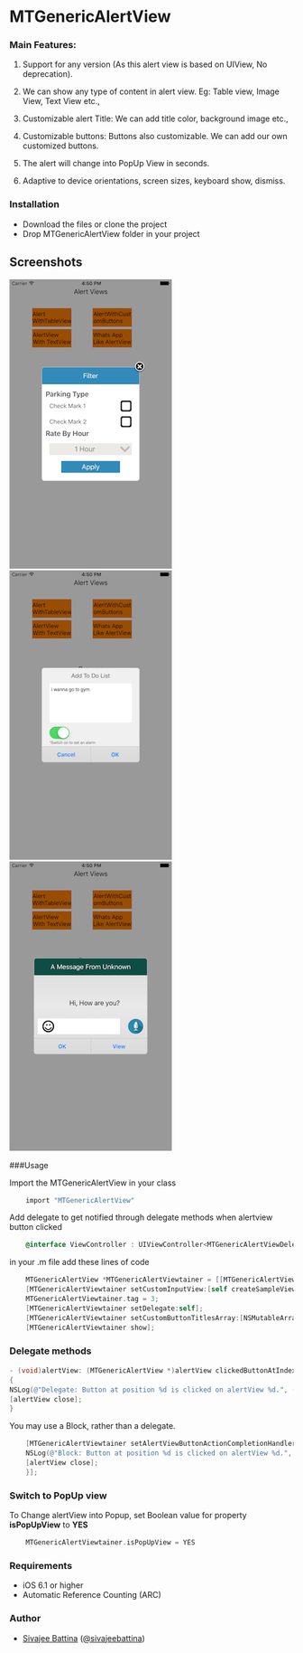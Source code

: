 # MTGenericAlertView

### Main Features:

1. Support for any version (As this alert view is based on UIView, No deprecation).

2. We can show any type of content in alert view. Eg: Table view, Image View, Text View etc.,

3. Customizable alert Title: We can add title color, background image etc.,

4. Customizable buttons: Buttons also customizable. We can add our own customized buttons.

5. The alert will change into PopUp View in seconds. 

6. Adaptive to device orientations, screen sizes, keyboard show, dismiss.

### Installation
- Download the files or clone the project
- Drop MTGenericAlertView folder in your project

## Screenshots

![CustomAlertView](./Screens/Example1.png "Example View")
![CustomAlertView](./Screens/Example2.png "Example View")
![CustomAlertView](./Screens/Example3.png "Example View")

###Usage

Import the MTGenericAlertView in your class
```objective-c
    import "MTGenericAlertView"
```

Add delegate to get notified through delegate methods when alertview button clicked
```objective-c
    @interface ViewController : UIViewController<MTGenericAlertViewDelegate>
```

in your .m file add these lines of code
```objective-c
    MTGenericAlertView *MTGenericAlertViewtainer = [[MTGenericAlertView alloc] initWithTitle:@"Alert!!" titleColor:nil titleFont:nil backgroundImage:nil];
    [MTGenericAlertViewtainer setCustomInputView:[self createSampleView]]; \\Add customized view to this method
    MTGenericAlertViewtainer.tag = 3;
    [MTGenericAlertViewtainer setDelegate:self];
    [MTGenericAlertViewtainer setCustomButtonTitlesArray:[NSMutableArray arrayWithObjects:@"OK",nil]];
    [MTGenericAlertViewtainer show];
```
### Delegate methods
```objective-c
- (void)alertView: (MTGenericAlertView *)alertView clickedButtonAtIndex: (NSInteger)buttonIndex
{
NSLog(@"Delegate: Button at position %d is clicked on alertView %d.", (int)buttonIndex, (int)[alertView tag]);
[alertView close];
}
```

You may use a Block, rather than a delegate.
```objective-c
    [MTGenericAlertViewtainer setAlertViewButtonActionCompletionHandler:^(MTGenericAlertView *alertView, int buttonIndex) {
    NSLog(@"Block: Button at position %d is clicked on alertView %d.", buttonIndex, (int)alertView.tag);
    [alertView close];
    }];
```
### Switch to PopUp view
To Change alertView into Popup, set Boolean value for property **isPopUpView** to **YES**
```objective-c
    MTGenericAlertViewtainer.isPopUpView = YES
```
### Requirements

- iOS 6.1 or higher
- Automatic Reference Counting (ARC)

### Author

- [Sivajee Battina](https://github.com/sivajeebattina) ([@sivajeebattina](https://facebook.com/shivajibattina))


